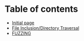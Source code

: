 # Table of contents

* [Initial page](README.md)
* [File Inclusion/Directory Traversal](file-inclusion-directory-traversal.md)
* [FUZZING](ffuf.md)

